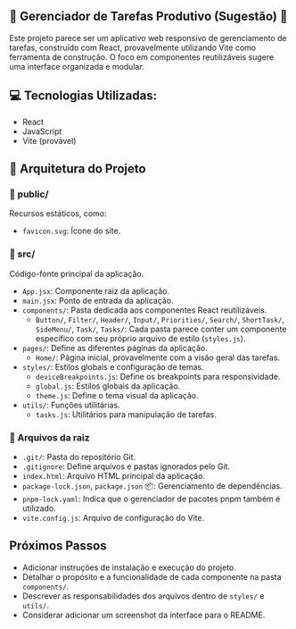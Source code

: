 ##  📝 Gerenciador de Tarefas Produtivo (Sugestão) 📝

Este projeto parece ser um aplicativo web responsivo de gerenciamento de tarefas, construído com React, provavelmente utilizando Vite como ferramenta de construção. O foco em componentes reutilizáveis sugere uma interface organizada e modular.

## 💻 Tecnologias Utilizadas:

- React
- JavaScript
- Vite (provável)

## 📂 Arquitetura do Projeto

### 📁 public/

Recursos estáticos, como:

- `favicon.svg`: Ícone do site.

### 📁 src/

Código-fonte principal da aplicação.

- `App.jsx`: Componente raiz da aplicação.
- `main.jsx`: Ponto de entrada da aplicação.
- `components/`: Pasta dedicada aos componentes React reutilizáveis.
    - `Button/`, `Filter/`, `Header/`, `Input/`, `Priorities/`, `Search/`, `ShortTask/`, `SideMenu/`, `Task/`, `Tasks/`: Cada pasta parece conter um componente específico com seu próprio arquivo de estilo (`styles.js`). 
- `pages/`: Define as diferentes páginas da aplicação.
    - `Home/`: Página inicial, provavelmente com a visão geral das tarefas.
- `styles/`: Estilos globais e configuração de temas.
    - `deviceBreakpoints.js`: Define os breakpoints para responsividade.
    - `global.js`: Estilos globais da aplicação.
    - `theme.js`: Define o tema visual da aplicação.
- `utils/`:  Funções utilitárias.
    - `tasks.js`:  Utilitários para manipulação de tarefas.

### 📄 Arquivos da raiz

- `.git/`: Pasta do repositório Git.
- `.gitignore`: Define arquivos e pastas ignorados pelo Git.
- `index.html`: Arquivo HTML principal da aplicação.
- `package-lock.json`, `package.json` 📦: Gerenciamento de dependências.
- `pnpm-lock.yaml`: Indica que o gerenciador de pacotes pnpm também é utilizado.
- `vite.config.js`: Arquivo de configuração do Vite.


## Próximos Passos

- Adicionar instruções de instalação e execução do projeto.
- Detalhar o propósito e a funcionalidade de cada componente na pasta `components/`.
- Descrever as responsabilidades dos arquivos dentro de `styles/` e `utils/`.
- Considerar adicionar um screenshot da interface para o README. 


